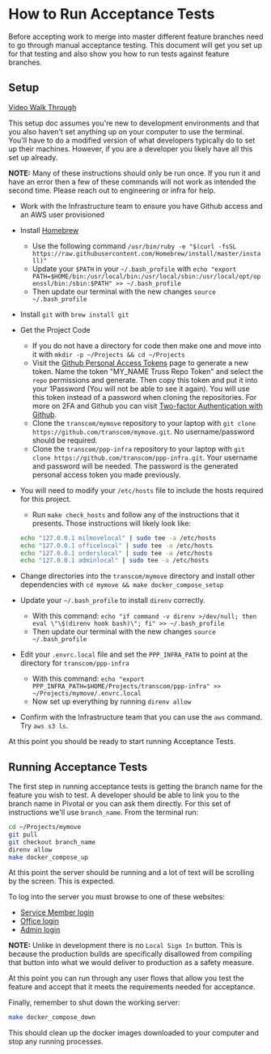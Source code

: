 # How to Run Acceptance Tests

Before accepting work to merge into master different feature branches need to go through manual acceptance testing.
This document will get you set up for that testing and also show you how to run tests against feature branches.

## Setup

[Video Walk Through](https://drive.google.com/drive/folders/1VzFlHuJKnQ4V1TWL5taRi0QkjP6yVzNT)

This setup doc assumes you're new to development environments and that you also haven't set anything up on your
computer to use the terminal. You'll have to do a modified version of what developers typically do to set up their
machines. However, if you are a developer you likely have all this set up already.

**NOTE:** Many of these instructions should only be run once. If you run it and have an error then a few of these
commands will not work as intended the second time. Please reach out to engineering or infra for help.

* Work with the Infrastructure team to ensure you have Github access and an AWS user provisioned
* Install [Homebrew](https://brew.sh)
  * Use the following command `/usr/bin/ruby -e "$(curl -fsSL https://raw.githubusercontent.com/Homebrew/install/master/install)"`
  * Update your `$PATH` in your `~/.bash_profile` with `echo "export PATH=$HOME/bin:/usr/local/bin:/usr/local/sbin:/usr/local/opt/openssl/bin:/sbin:$PATH" >> ~/.bash_profile`
  * Then update our terminal with the new changes `source ~/.bash_profile`
* Install `git` with `brew install git`
* Get the Project Code
  * If you do not have a directory for code then make one and move into it with `mkdir -p ~/Projects && cd ~/Projects`
  * Visit the [Github Personal Access Tokens](https://github.com/settings/tokens) page to generate a new token. Name the token "MY_NAME Truss Repo Token" and select the `repo` permissions and generate. Then copy this token and put it into your 1Password (You will not be able to see it again). You will use this token instead of a password when cloning the repositories. For more on 2FA and Github you can visit [Two-factor Authentication with Github](https://github.blog/2013-09-03-two-factor-authentication/#how-does-it-work-for-command-line-git).
  * Clone the `transcom/mymove` repository to your laptop with `git clone https://github.com/transcom/mymove.git`. No username/password should be required.
  * Clone the `transcom/ppp-infra` repository to your laptop with `git clone https://github.com/transcom/ppp-infra.git`. Your username and password will be needed. The password is the generated personal access token you made previously.
* You will need to modify your `/etc/hosts` file to include the hosts required for this project.
  * Run `make check_hosts` and follow any of the instructions that it presents. Those instructions will likely look like:

  ```sh
  echo "127.0.0.1 milmovelocal" | sudo tee -a /etc/hosts
  echo "127.0.0.1 officelocal" | sudo tee -a /etc/hosts
  echo "127.0.0.1 orderslocal" | sudo tee -a /etc/hosts
  echo "127.0.0.1 adminlocal" | sudo tee -a /etc/hosts
  ```

* Change directories into the `transcom/mymove` directory and install other dependencies with `cd mymove && make docker_compose_setup`
* Update your `~/.bash_profile` to install `direnv` correctly.
  * With this command: `echo "if command -v direnv >/dev/null; then eval \"\$(direnv hook bash)\"; fi" >> ~/.bash_profile`
  * Then update our terminal with the new changes `source ~/.bash_profile`
* Edit your `.envrc.local` file and set the `PPP_INFRA_PATH` to point at the directory for `transcom/ppp-infra`
  * With this command: `echo "export PPP_INFRA_PATH=$HOME/Projects/transcom/ppp-infra" >> ~/Projects/mymove/.envrc.local`
  * Now set up everything by running `direnv allow`
* Confirm with the Infrastructure team that you can use the `aws` command. Try `aws s3 ls`.

At this point you should be ready to start running Acceptance Tests.

## Running Acceptance Tests

The first step in running acceptance tests is getting the branch name for the feature you wish to test.
A developer should be able to link you to the branch name in Pivotal or you can ask them directly. For this
set of instructions we'll use `branch_name`. From the terminal run:

```sh
cd ~/Projects/mymove
git pull
git checkout branch_name
direnv allow
make docker_compose_up
```

At this point the server should be running and a lot of text will be scrolling by the screen. This is expected.

To log into the server you must browse to one of these websites:

* [Service Member login](http://milmovelocal:4000/devlocal-auth/login)
* [Office login](http://officelocal:4000/devlocal-auth/login)
* [Admin login](http://adminlocal:4000/devlocal-auth/login)

**NOTE:** Unlike in development there is no `Local Sign In` button. This is because the production builds are
specifically disallowed from compiling that button into what we would deliver to production as a safety measure.

At this point you can run through any user flows that allow you test the feature and accept that it meets the
requirements needed for acceptance.

Finally, remember to shut down the working server:

```sh
make docker_compose_down
```

This should clean up the docker images downloaded to your computer and stop any running processes.
